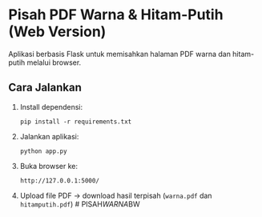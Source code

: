 # Pisah PDF Warna & Hitam-Putih (Web Version)

Aplikasi berbasis Flask untuk memisahkan halaman PDF warna dan hitam-putih melalui browser.

## Cara Jalankan

1. Install dependensi:
   ```
   pip install -r requirements.txt
   ```

2. Jalankan aplikasi:
   ```
   python app.py
   ```

3. Buka browser ke:
   ```
   http://127.0.0.1:5000/
   ```

4. Upload file PDF → download hasil terpisah (`warna.pdf` dan `hitamputih.pdf`)
#   P I S A H _ W A R N A _ B W  
 